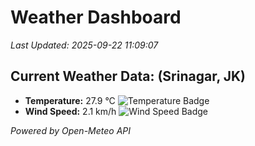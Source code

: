 
# Weather Dashboard

_Last Updated: 2025-09-22 11:09:07_

## Current Weather Data: (Srinagar, JK)
- **Temperature:** 27.9 °C ![Temperature Badge](https://img.shields.io/badge/Temperature-Medium%20Temp-green)
- **Wind Speed:** 2.1 km/h ![Wind Speed Badge](https://img.shields.io/badge/Wind%20Speed-Light%20Wind-blue)

*Powered by Open-Meteo API*
